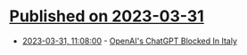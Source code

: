 # [Published on 2023-03-31](index.md)

* [2023-03-31, 11:08:00](https://slashdot.org/story/23/03/31/118241/openais-chatgpt-blocked-in-italy?utm_source=rss1.0mainlinkanon&utm_medium=feed) - [OpenAI's ChatGPT Blocked In Italy](https://slashdot.org/story/23/03/31/118241/openais-chatgpt-blocked-in-italy?utm_source=rss1.0mainlinkanon&utm_medium=feed)
